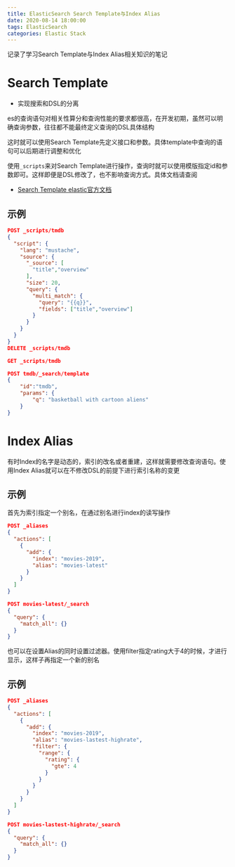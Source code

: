 ```yaml
---
title: ElasticSearch Search Template与Index Alias
date: 2020-08-14 18:00:00
tags: ElasticSearch
categories: Elastic Stack
---
```


记录了学习Search Template与Index Alias相关知识的笔记
<!-- more -->
# Search Template
- 实现搜索和DSL的分离

es的查询语句对相关性算分和查询性能的要求都很高，在开发初期，虽然可以明确查询参数，往往都不能最终定义查询的DSL具体结构

这时就可以使用Search Template先定义接口和参数。具体template中查询的语句可以后期进行调整和优化

使用`_scripts`来对Search Template进行操作，查询时就可以使用模版指定id和参数即可。这样即便是DSL修改了，也不影响查询方式。具体文档请查阅

- [Search Template elastic官方文档](https://www.elastic.co/guide/en/elasticsearch/reference/7.1/search-template.html)

## 示例
``` json
POST _scripts/tmdb
{
  "script": {
    "lang": "mustache",
    "source": {
      "_source": [
        "title","overview"
      ],
      "size": 20,
      "query": {
        "multi_match": {
          "query": "{{q}}",
          "fields": ["title","overview"]
        }
      }
    }
  }
}
DELETE _scripts/tmdb

GET _scripts/tmdb

POST tmdb/_search/template
{
    "id":"tmdb",
    "params": {
        "q": "basketball with cartoon aliens"
    }
}
```

# Index Alias
有时Index的名字是动态的，索引的改名或者重建，这样就需要修改查询语句。使用Index Alias就可以在不修改DSL的前提下进行索引名称的变更

## 示例
首先为索引指定一个别名，在通过别名进行index的读写操作
``` json
POST _aliases
{
  "actions": [
    {
      "add": {
        "index": "movies-2019",
        "alias": "movies-latest"
      }
    }
  ]
}

POST movies-latest/_search
{
  "query": {
    "match_all": {}
  }
}

```

也可以在设置Alias的同时设置过滤器。使用filter指定rating大于4的时候，才进行显示，这样子再指定一个新的别名
## 示例
``` json
POST _aliases
{
  "actions": [
    {
      "add": {
        "index": "movies-2019",
        "alias": "movies-lastest-highrate",
        "filter": {
          "range": {
            "rating": {
              "gte": 4
            }
          }
        }
      }
    }
  ]
}

POST movies-lastest-highrate/_search
{
  "query": {
    "match_all": {}
  }
}
```